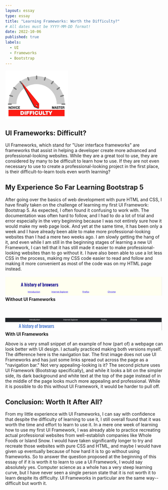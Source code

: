 ```yaml
---
layout: essay
type: essay
title: "Learning Frameworks: Worth the Difficulty?"
# All dates must be YYYY-MM-DD format!
date: 2022-10-06
published: true
labels:
  - UI
  - Frameworks
  - Bootstrap
---
```


<img width="200px" class="rounded float-start pe-4" src="../img/difficulty/degree_difficulty.jpg" alt="pic">



## UI Frameworks: Difficult?
UI Frameworks, which stand for "User interface frameworks" are frameworks that assist in helping a developer create more advanced and professional-looking websites. While they are a great tool to use, they are considered by many to be difficult to learn how to use. If they are not even necessary to use to create a professional-looking project in the first place, is their difficult-to-learn tools even worth learning?  


## My Experience So Far Learning Bootstrap 5

After going over the basics of web development with pure HTML and CSS, I have finally taken on the challenge of learning my first UI Framework: Bootstrap 5.  As expected, I often found it confusing to work with.  The documentation was often hard to follow, and I had to do a lot of trial and error especially in the very beginning because I was not entirely sure how it would make my web page look.  And yet at the same time, it has been only a week and I have already been able to make more professional-looking websites than I had a mere two weeks ago.  I am slowly getting the hang of it, and even while I am still in the beginning stages of learning a new UI Framework, I can tell that it has still made it easier to make professional-looking websites than to go without it.  I have also been able to use a lot less CSS in the process, making my CSS code easier to read and follow and making it more convenient as most of the code was on my HTML page instead.
<br>
<br>
<img width="500px" class="rounded float-start pe-4" src="../img/history_browser_no_ui.png" alt="pic">
 **Without UI Frameworks**
<br>
<br>
<br>
<br>
<img width="500px" class="rounded float-start pe-4" src="../img/history_browsers_ui.png" alt="pic">
**With UI Frameworks**

Above is a very small snippet of an example of how (part of) a webpage can look better with UI design.  I actually practiced making both versions myself.  The difference here is the navigation bar.  The first image does not use UI Frameworks and has just some links spread out across the page as a "navigation bar."  Not very appealing-looking is it?  The second picture uses UI Framework (Bootstrap specifically), and while it looks a bit on the simpler side, its dark background and white text at the top of the page instead of in the middle of the page looks much more appealing and professional.  While it is possible to do this without UI Framework, it would be harder to pull off.



## Conclusion: Worth It After All?

From my little experience with UI Frameworks, I can say with confidence that despite the difficulty of learning to use it, I still overall found that it was worth the time and effort to learn to use it. In a mere one week of learning how to use my first UI Framework, I was already able to practice recreating actual professional websites from well-establish companies like Whole Foods or Island Snow.  I would have taken significantly longer to try and recreate those websites with pure CSS and HTML, and maybe I would have given up eventually because of how hard it is to go without using frameworks. So to answer the question proposed at the beginning of this essay of if it is worth it to learn to use a UI Framework, I would say absolutely yes.  Computer science as a whole has a very steep learning curve, but I have never seen a single person state that it is not worth it to learn despite its difficulty.  UI Frameworks in particular are the same way--difficult but worth it.
